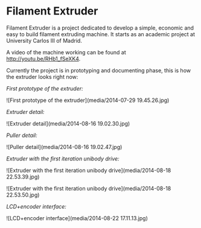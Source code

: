 Filament Extruder
=================

Filament Extruder is a project dedicated to develop a simple, economic and easy to build filament extruding machine. It starts as an academic project at University Carlos III of Madrid.

A video of the machine working can be found at http://youtu.be/RHb1_fSeXK4.

Currently the project is in prototyping and documenting phase, this is how the extruder looks right now:

*First prototype of the extruder:*

![First prototype of the extruder](media/2014-07-29 19.45.26.jpg)

*Extruder detail:*

![Extruder detail](media/2014-08-16 19.02.30.jpg)

*Puller detail:*

![Puller detail](media/2014-08-16 19.02.47.jpg)

*Extruder with the first iteration unibody drive:*

![Extruder with the first iteration unibody drive](media/2014-08-18 22.53.39.jpg)

![Extruder with the first iteration unibody drive](media/2014-08-18 22.53.50.jpg)

*LCD+encoder interface:*

![LCD+encoder interface](media/2014-08-22 17.11.13.jpg)
